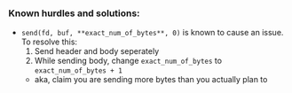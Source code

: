 ### Known hurdles and solutions:
- `send(fd, buf, **exact_num_of_bytes**, 0)` is known to cause an issue. To resolve this:
    1. Send header and body seperately
    2. While sending body, change `exact_num_of_bytes` to `exact_num_of_bytes + 1`
    - aka, claim you are sending more bytes than you actually plan to
